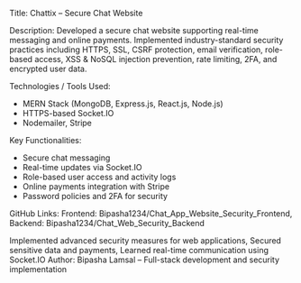 Title: Chattix – Secure Chat Website

Description: Developed a secure chat website supporting real-time messaging and online payments. Implemented industry-standard security practices including HTTPS, SSL, CSRF protection, email verification, role-based access, XSS & NoSQL injection prevention, rate limiting, 2FA, and encrypted user data.

Technologies / Tools Used:
- MERN Stack (MongoDB, Express.js, React.js, Node.js)
- HTTPS-based Socket.IO
- Nodemailer, Stripe

Key Functionalities:
- Secure chat messaging
- Real-time updates via Socket.IO
- Role-based user access and activity logs
- Online payments integration with Stripe
- Password policies and 2FA for security

GitHub Links: Frontend: Bipasha1234/Chat_App_Website_Security_Frontend, Backend: Bipasha1234/Chat_Web_Security_Backend

Implemented advanced security measures for web applications, Secured sensitive data and payments, Learned real-time communication using Socket.IO
Author: Bipasha Lamsal – Full-stack development and security implementation
